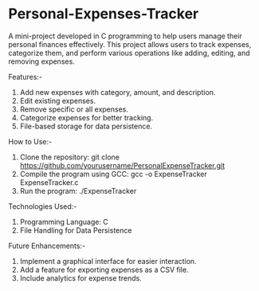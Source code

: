 # Personal-Expenses-Tracker
A mini-project developed in C programming to help users manage their personal finances effectively. This project allows users to track expenses, categorize them, and perform various operations like adding, editing, and removing expenses.

Features:- 
1. Add new expenses with category, amount, and description.
2. Edit existing expenses.
3. Remove specific or all expenses.
4. Categorize expenses for better tracking.
5. File-based storage for data persistence.

How to Use:-
1. Clone the repository:
    git clone https://github.com/yourusername/PersonalExpenseTracker.git
2. Compile the program using GCC:
    gcc -o ExpenseTracker ExpenseTracker.c
3. Run the program:
    ./ExpenseTracker

Technologies Used:-
1. Programming Language: C
2. File Handling for Data Persistence

Future Enhancements:-
1. Implement a graphical interface for easier interaction.
2. Add a feature for exporting expenses as a CSV file.
3. Include analytics for expense trends.
